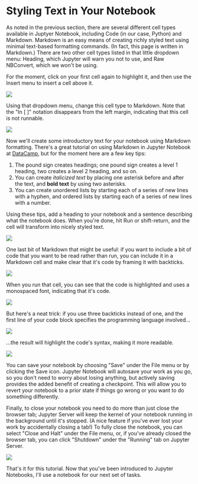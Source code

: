 # Styling Text in Your Notebook

As noted in the previous section, there are several different cell types available in Juptyer Notebook, including Code (in our case, Python) and Markdown. Markdown is an easy means of creating richly styled text using minimal text-based formatting commands. (In fact, this page is written in Markdown.) There are two other cell types listed in that little dropdown menu: Heading, which Jupyter will warn you not to use, and Raw NBConvert, which we won't be using.

For the moment, click on your first cell again to highlight it, and then use the Insert menu to insert a cell above it.

![][1]

[1]: images/insert-cell.png

Using that dropdown menu, change this cell type to Markdown. Note that the "In [ ]" notation disappears from the left margin, indicating that this cell is not runnable.

![][2]

[2]: images/not-runnable.png

Now we'll create some introductory text for your notebook using Markdown formatting. There's a great tutorial on using Markdown in Jupyter Notebook at [DataCamp](https://www.datacamp.com/community/tutorials/markdown-in-jupyter-notebook), but for the moment here are a few key tips:

1. The pound sign creates headings; one pound sign creates a level 1 heading, two creates a level 2 heading, and so on.
2. You can create *italicized text* by placing one asterisk before and after the text, and **bold text** by using two asterisks.
3. You can create unordered lists by starting each of a series of new lines with a hyphen, and ordered lists by starting each of a series of new lines with a number.

Using these tips, add a heading to your notebook and a sentence describing what the notebook does. When you're done, hit Run or shift-return, and the cell will transform into nicely styled text.

![][3]

[3]: images/styled-text.png

One last bit of Markdown that might be useful: if you want to include a bit of code that you want to be read rather than run, you can include it in a Markdown cell and make clear that it's code by framing it with backticks.

![][4]

[4]: images/code1.png

When you run that cell, you can see that the code is highlighted and uses a monospaced font, indicating that it's code.

![][5]

[5]: images/code2.png

But here's a neat trick: if you use three backticks instead of one, and the first line of your code block specifies the programming language involved...

![][6]

[6]: images/code3.png

...the result will highlight the code's syntax, making it more readable.

![][7]

[7]: images/code4.jpg

You can save your notebook by choosing "Save" under the File menu or by clicking the Save icon. Jupyter Notebook will autosave your work as you go, so you don't need to worry about losing anything, but actively saving provides the added benefit of creating a checkpoint. This will allow you to revert your notebook to a prior state if things go wrong or you want to do something differently.

Finally, to close your notebook you need to do more than just close the browser tab; Jupyter Server will keep the kernel of your notebook running in the background until it's stopped. (A nice feature if you've ever lost your work by accidentally closing a tab!) To fully close the notebook, you can select "Close and Halt" under the File menu, or, if you've already closed the browser tab, you can click "Shutdown" under the "Running" tab on Jupyter Server.

![][8]

[8]: images/shutdown.jpg

That's it for this tutorial. Now that you've been introduced to Jupyter Notebooks, I'll use a notebook for our next set of tasks.


